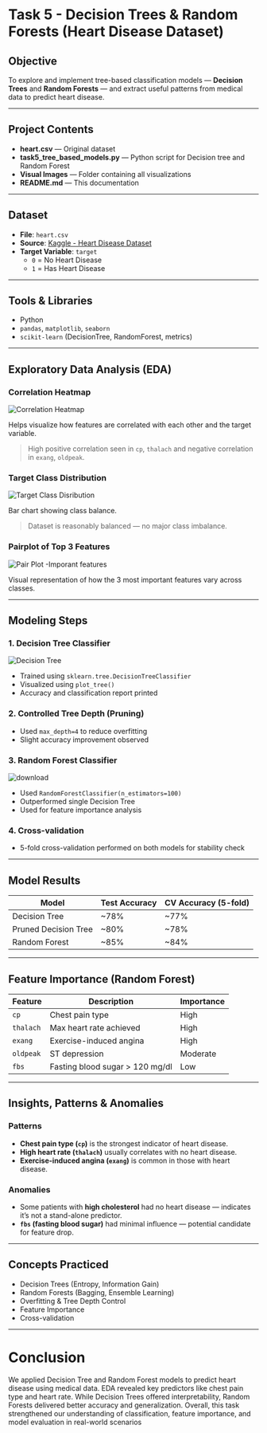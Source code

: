 # Task 5 - Decision Trees & Random Forests (Heart Disease Dataset)

##  Objective

To explore and implement tree-based classification models — **Decision Trees** and **Random Forests** — and extract useful patterns from medical data to predict heart disease.

---

## Project Contents
- **heart.csv** — Original dataset
- **task5_tree_based_models.py** — Python script for Decision tree and Random Forest
- **Visual Images** — Folder containing all visualizations
- **README.md** — This documentation

---

##  Dataset

- **File**: `heart.csv`
- **Source**: [Kaggle - Heart Disease Dataset](https://www.kaggle.com/datasets/johnsmith88/heart-disease-dataset)
- **Target Variable**: `target`
  - `0` = No Heart Disease  
  - `1` = Has Heart Disease

---

##  Tools & Libraries

- Python 
- `pandas`, `matplotlib`, `seaborn`
- `scikit-learn` (DecisionTree, RandomForest, metrics)

---

##  Exploratory Data Analysis (EDA)

###  Correlation Heatmap
![Correlation Heatmap](https://github.com/user-attachments/assets/2a8c0dc3-cd04-4195-b039-3c39c1412218)

Helps visualize how features are correlated with each other and the target variable.
> High positive correlation seen in `cp`, `thalach` and negative correlation in `exang`, `oldpeak`.

###  Target Class Distribution
![Target Class Disribution](https://github.com/user-attachments/assets/7afa83ff-c167-4131-b589-55d036899d3e)

Bar chart showing class balance.
> Dataset is reasonably balanced — no major class imbalance.

###  Pairplot of Top 3 Features
![Pair Plot -Imporant features](https://github.com/user-attachments/assets/9eba3720-6879-413b-8222-c35be69c7567)

Visual representation of how the 3 most important features vary across classes.

---

##  Modeling Steps

###  1. Decision Tree Classifier
![Decision Tree](https://github.com/user-attachments/assets/19f4512b-c286-4661-9bf2-a3e287075296)

- Trained using `sklearn.tree.DecisionTreeClassifier`
- Visualized using `plot_tree()`
- Accuracy and classification report printed

###  2. Controlled Tree Depth (Pruning)
- Used `max_depth=4` to reduce overfitting
- Slight accuracy improvement observed

###  3. Random Forest Classifier
![download](https://github.com/user-attachments/assets/fde92f3c-4f61-412d-9c1a-ac1fa3a118e1)

- Used `RandomForestClassifier(n_estimators=100)`
- Outperformed single Decision Tree
- Used for feature importance analysis

###  4. Cross-validation
- 5-fold cross-validation performed on both models for stability check

---

##  Model Results

| Model                  | Test Accuracy | CV Accuracy (5-fold) |
|-----------------------|---------------|----------------------|
| Decision Tree          | ~78%          | ~77%                 |
| Pruned Decision Tree   | ~80%          | ~78%                 |
| Random Forest          | ~85%          | ~84%                 |

---

##  Feature Importance (Random Forest)

| Feature    | Description                           | Importance |
|------------|---------------------------------------|------------|
| `cp`       | Chest pain type                       | High       |
| `thalach`  | Max heart rate achieved               | High       |
| `exang`    | Exercise-induced angina               | High       |
| `oldpeak`  | ST depression                         | Moderate   |
| `fbs`      | Fasting blood sugar > 120 mg/dl       | Low        |

---

##  Insights, Patterns & Anomalies

###  Patterns
- **Chest pain type (`cp`)** is the strongest indicator of heart disease.
- **High heart rate (`thalach`)** usually correlates with no heart disease.
- **Exercise-induced angina (`exang`)** is common in those with heart disease.

###  Anomalies
- Some patients with **high cholesterol** had no heart disease — indicates it’s not a stand-alone predictor.
- **`fbs` (fasting blood sugar)** had minimal influence — potential candidate for feature drop.

---

## Concepts Practiced

- Decision Trees (Entropy, Information Gain)
- Random Forests (Bagging, Ensemble Learning)
- Overfitting & Tree Depth Control
- Feature Importance
- Cross-validation

---
# Conclusion

We applied Decision Tree and Random Forest models to predict heart disease using medical data. EDA revealed key predictors like chest pain type and heart rate. While Decision Trees offered interpretability, Random Forests delivered better accuracy and generalization. Overall, this task strengthened our understanding of classification, feature importance, and model evaluation in real-world scenarios
